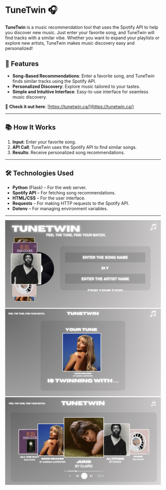 # TuneTwin 🎧

**TuneTwin** is a music recommendation tool that uses the Spotify API to help you discover new music. Just enter your favorite song, and TuneTwin will find tracks with a similar vibe. Whether you want to expand your playlists or explore new artists, TuneTwin makes music discovery easy and personalized!

## 🚀 Features

- **Song-Based Recommendations**: Enter a favorite song, and TuneTwin finds similar tracks using the Spotify API.
- **Personalized Discovery**: Explore music tailored to your tastes.
- **Simple and Intuitive Interface**: Easy-to-use interface for seamless music discovery.

🔗 **Check it out here**: [https://tunetwin.ca/](https://tunetwin.ca/)

---

## 📚 How It Works

1. **Input**: Enter your favorite song.
2. **API Call**: TuneTwin uses the Spotify API to find similar songs.
3. **Results**: Receive personalized song recommendations.

---

## 🛠️ Technologies Used

- **Python** (Flask) – For the web server.
- **Spotify API** – For fetching song recommendations.
- **HTML/CSS** – For the user interface.
- **Requests** – For making HTTP requests to the Spotify API.
- **Dotenv** – For managing environment variables.

---

![Home Sample](static/images/home-sample.png)
![Your Tune Sample](static/images/yourtune-sample.png)
![Results Sample](static/images/results-sample.png)
